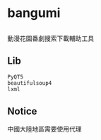 # bangumi

##
動漫花園番劇搜索下載輔助工具

## Lib
    PyQT5
    beautifulsoup4
    lxml
## Notice
   中國大陸地區需要使用代理